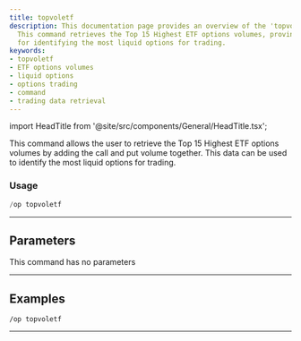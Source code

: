 ```yaml
---
title: topvoletf
description: This documentation page provides an overview of the 'topvoletf' command.
  This command retrieves the Top 15 Highest ETF options volumes, proving essential
  for identifying the most liquid options for trading.
keywords:
- topvoletf
- ETF options volumes
- liquid options
- options trading
- command
- trading data retrieval
---
```


import HeadTitle from '@site/src/components/General/HeadTitle.tsx';

<HeadTitle title="options: topvoletf - Discord Reference | OpenBB Bot Docs" />

This command allows the user to retrieve the Top 15 Highest ETF options volumes by adding the call and put volume together. This data can be used to identify the most liquid options for trading.

### Usage

```python wordwrap
/op topvoletf
```

---

## Parameters

This command has no parameters



---

## Examples

```
/op topvoletf
```
---
